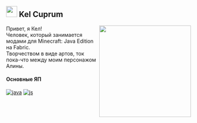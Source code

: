<h2><img src="https://kelcuprum.ru/assets/icon.svg" width="30pt"> Kel Cuprum</h2>
  <img src="https://wf.kelcu.ru/other/profile/git.png" width="250pt" align="right"/>

Привет, я Кел!<br>
Человек, который занимается модами для Minecraft: Java Edition на Fabric.<br>
Творчеством в виде артов, ток пока-что между моим персонажом Алины.

#### Основные ЯП
[![java](https://wf.kelcu.ru/kel-budges/profile/java.svg)](https://adoptium.net)
[![js](https://wf.kelcu.ru/kel-budges/profile/script.svg)](https://nodejs.org/)
